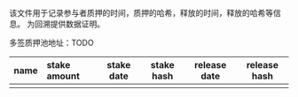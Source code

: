 该文件用于记录参与者质押的时间，质押的哈希，释放的时间，释放的哈希等信息。
为回溯提供数据证明。

多签质押池地址：TODO

| name | stake amount | stake date | stake hash | release date | release hash |
| :--- | :----------- | ---------- | ---------- | ------------ | ------------ |
|      |              |            |            |              |              |
